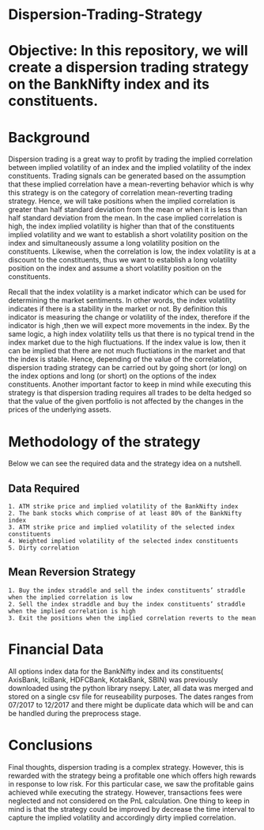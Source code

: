 # Dispersion-Trading-Strategy


# Objective: In this repository, we will create a dispersion trading strategy on the BankNifty index and its constituents.

# Background
Dispersion trading is a great way to profit by trading the implied correlation between implied volatility of an index and the implied volatility of the index constituents.
Trading signals can be generated based on the assumption that these implied correlation have a mean-reverting behavior which is why this strategy is on the category of correlation mean-reverting trading strategy. Hence, we will take positions when the implied correlation is greater than half standard deviation from the mean or when it is less than half standard deviation from the mean. In the case implied correlation is high, the index implied volatility is higher than that of the constituents implied volatility and we want to establish a short volatility position on the index and simultaneously assume a long volatility position on the constituents. Likewise, when the correlation is low, the index volatility is at a discount to the constituents, thus we want to establish a long volatility position on the index and assume a short volatility position on the constituents.

Recall that the index volatility is a market indicator which can be used for determining the market sentiments. In other words, the index volatility indicates if there is a stability in the market or not. By definition this indicator is measuring the change or volatility of the index, therefore if the indicator is high ,then we will expect more movements in the index. By the same logic, a high index volatility tells us that there is no typical trend in the index market due to the high fluctuations. If the index value is low, then it can be implied that there are not much fluctiations in the market and that the index is stable. Hence, depending of the value of the correlation, dispersion trading strategy can be carried out by going short (or long) on the index options and long (or short) on the options of the index constituents. Another important factor to keep in mind while executing this strategy is that dispersion trading requires all trades to be delta hedged so that the value of the given portfolio is not affected by the changes in the prices of the underlying assets.


# Methodology of the strategy

Below we can see the required data and the strategy idea on a nutshell.

## Data Required
    1. ATM strike price and implied volatility of the BankNifty index
    2. The bank stocks which comprise of at least 80% of the BankNifty index
    3. ATM strike price and implied volatility of the selected index constituents
    4. Weighted implied volatility of the selected index constituents
    5. Dirty correlation

## Mean Reversion Strategy
    1. Buy the index straddle and sell the index constituents’ straddle when the implied correlation is low
    2. Sell the index straddle and buy the index constituents’ straddle when the implied correlation is high
    3. Exit the positions when the implied correlation reverts to the mean



# Financial Data 

All options index data for the BankNifty index and its constituents( AxisBank, IciBank, HDFCBank, KotakBank, SBIN) was previously downloaded using the python library nsepy. Later, all data was merged and stored on a single csv file for reuseability purposes. The dates ranges from 07/2017 to 12/2017 and there might be duplicate data which will be and can be handled during the preprocess stage. 


# Conclusions
Final thoughts, dispersion trading is a complex strategy. However, this is rewarded with the strategy being a profitable one which offers high rewards in response to low risk. For this particular case, we saw the profitable gains achieved while executing the strategy. However, transactions fees were neglected and not considered on the PnL calculation. One thing to keep in mind is that the strategy could be improved by decrease the time interval to capture the implied volatility and accordingly dirty implied correlation. 
  

 

